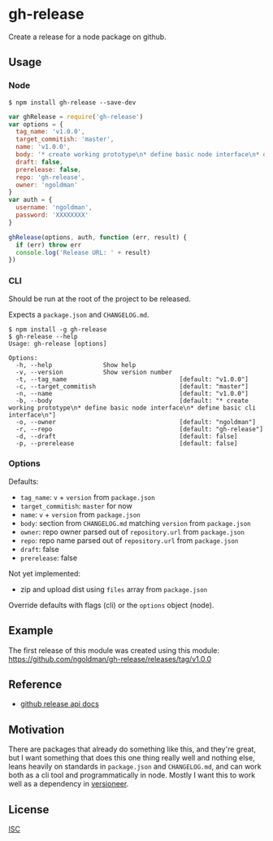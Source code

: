 # gh-release

Create a release for a node package on github.

## Usage

### Node

```
$ npm install gh-release --save-dev
```

```js
var ghRelease = require('gh-release')
var options = {
  tag_name: 'v1.0.0',
  target_commitish: 'master',
  name: 'v1.0.0',
  body: '* create working prototype\n* define basic node interface\n* define basic cli interface\n',
  draft: false,
  prerelease: false,
  repo: 'gh-release',
  owner: 'ngoldman'
}
var auth = {
  username: 'ngoldman',
  password: 'XXXXXXXX'
}

ghRelease(options, auth, function (err, result) {
  if (err) throw err
  console.log('Release URL: ' + result)
})
```

### CLI

Should be run at the root of the project to be released.

Expects a `package.json` and `CHANGELOG.md`.

```
$ npm install -g gh-release
$ gh-release --help
Usage: gh-release [options]

Options:
  -h, --help              Show help
  -v, --version           Show version number
  -t, --tag_name                               [default: "v1.0.0"]
  -c, --target_commitish                       [default: "master"]
  -n, --name                                   [default: "v1.0.0"]
  -b, --body                                   [default: "* create working prototype\n* define basic node interface\n* define basic cli interface\n"]
  -o, --owner                                  [default: "ngoldman"]
  -r, --repo                                   [default: "gh-release"]
  -d, --draft                                  [default: false]
  -p, --prerelease                             [default: false]
```

### Options

Defaults:

* `tag_name`: `v` + `version` from `package.json`
* `target_commitish`: `master` for now
* `name`: `v` + `version` from `package.json`
* `body`: section from `CHANGELOG.md` matching `version` from `package.json`
* `owner`: repo owner parsed out of `repository.url` from `package.json`
* `repo`: repo name parsed out of `repository.url` from `package.json`
* `draft`: false
* `prerelease`: false

Not yet implemented:

* zip and upload dist using `files` array from `package.json`

Override defaults with flags (cli) or the `options` object (node).

## Example

The first release of this module was created using this module: https://github.com/ngoldman/gh-release/releases/tag/v1.0.0

## Reference

* [github release api docs](https://developer.github.com/v3/repos/releases/)

## Motivation

There are packages that already do something like this, and they're great, but I want something that does this one thing really well and nothing else, leans heavily on standards in `package.json` and `CHANGELOG.md`, and can work both as a cli tool and programmatically in node. Mostly I want this to work well as a dependency in [versioneer](https://github.com/ngoldman/versioneer).

## License

[ISC](LICENSE.md)
